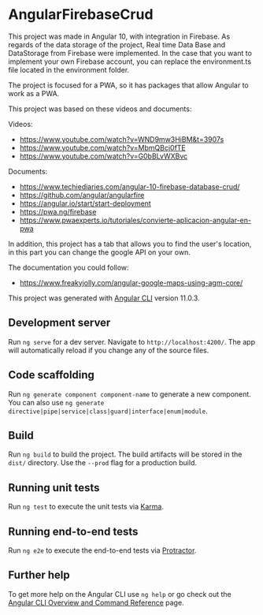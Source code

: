 # AngularFirebaseCrud

This project was made in Angular 10, with integration in Firebase. As regards of the data storage of the project, Real time Data Base and DataStorage from Firebase were implemented. In the case that you want to implement your own Firebase account, you can replace the environment.ts file located in the environment folder.

The project is focused for a PWA, so it has packages that allow Angular to work as a PWA.

This project was based on these videos and documents:

Videos:

- https://www.youtube.com/watch?v=WND9mw3HiBM&t=3907s
- https://www.youtube.com/watch?v=MbmQBcj0fTE
- https://www.youtube.com/watch?v=G0bBLvWXBvc

Documents:

- https://www.techiediaries.com/angular-10-firebase-database-crud/
- https://github.com/angular/angularfire
- https://angular.io/start/start-deployment
- https://pwa.ng/firebase
- https://www.pwaexperts.io/tutoriales/convierte-aplicacion-angular-en-pwa

In addition, this project has a tab that allows you to find the user's location, in this part you can change the google API on your own.

The documentation you could follow:
- https://www.freakyjolly.com/angular-google-maps-using-agm-core/


This project was generated with [Angular CLI](https://github.com/angular/angular-cli) version 11.0.3.

## Development server

Run `ng serve` for a dev server. Navigate to `http://localhost:4200/`. The app will automatically reload if you change any of the source files.

## Code scaffolding

Run `ng generate component component-name` to generate a new component. You can also use `ng generate directive|pipe|service|class|guard|interface|enum|module`.

## Build

Run `ng build` to build the project. The build artifacts will be stored in the `dist/` directory. Use the `--prod` flag for a production build.

## Running unit tests

Run `ng test` to execute the unit tests via [Karma](https://karma-runner.github.io).

## Running end-to-end tests

Run `ng e2e` to execute the end-to-end tests via [Protractor](http://www.protractortest.org/).

## Further help

To get more help on the Angular CLI use `ng help` or go check out the [Angular CLI Overview and Command Reference](https://angular.io/cli) page.
